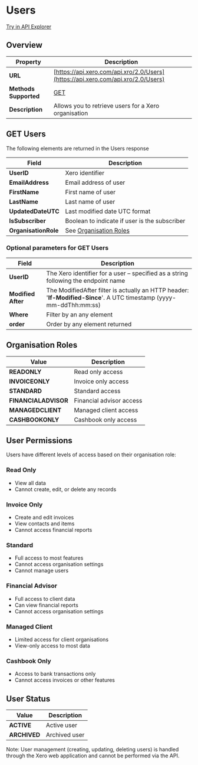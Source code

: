 # Users

[Try in API Explorer](https://api-explorer.xero.com/accounting/users)

## Overview

| Property | Description |
|----------|-------------|
| **URL** | [https://api.xero.com/api.xro/2.0/Users](https://api.xero.com/api.xro/2.0/Users) |
| **Methods Supported** | [GET](#get-users) |
| **Description** | Allows you to retrieve users for a Xero organisation |

## GET Users

The following elements are returned in the Users response

| Field | Description |
|-------|-------------|
| **UserID** | Xero identifier |
| **EmailAddress** | Email address of user |
| **FirstName** | First name of user |
| **LastName** | Last name of user |
| **UpdatedDateUTC** | Last modified date UTC format |
| **IsSubscriber** | Boolean to indicate if user is the subscriber |
| **OrganisationRole** | See [Organisation Roles](#organisation-roles) |

### Optional parameters for GET Users

| Field | Description |
|-------|-------------|
| **UserID** | The Xero identifier for a user – specified as a string following the endpoint name |
| **Modified After** | The ModifiedAfter filter is actually an HTTP header: '**If-Modified-Since**'. A UTC timestamp (yyyy-mm-ddThh:mm:ss) |
| **Where** | Filter by an any element |
| **order** | Order by any element returned |

## Organisation Roles

| Value | Description |
|-------|-------------|
| **READONLY** | Read only access |
| **INVOICEONLY** | Invoice only access |
| **STANDARD** | Standard access |
| **FINANCIALADVISOR** | Financial advisor access |
| **MANAGEDCLIENT** | Managed client access |
| **CASHBOOKONLY** | Cashbook only access |

## User Permissions

Users have different levels of access based on their organisation role:

### Read Only
- View all data
- Cannot create, edit, or delete any records

### Invoice Only
- Create and edit invoices
- View contacts and items
- Cannot access financial reports

### Standard
- Full access to most features
- Cannot access organisation settings
- Cannot manage users

### Financial Advisor
- Full access to client data
- Can view financial reports
- Cannot access organisation settings

### Managed Client
- Limited access for client organisations
- View-only access to most data

### Cashbook Only
- Access to bank transactions only
- Cannot access invoices or other features

## User Status

| Value | Description |
|-------|-------------|
| **ACTIVE** | Active user |
| **ARCHIVED** | Archived user |

Note: User management (creating, updating, deleting users) is handled through the Xero web application and cannot be performed via the API.